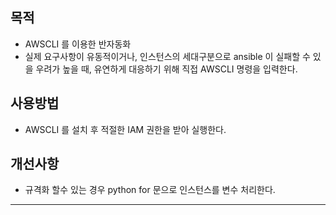 ## 목적
* AWSCLI 를 이용한 반자동화
* 실제 요구사항이 유동적이거나, 인스턴스의 세대구분으로 ansible 이 실패할 수 있을 우려가 높을 때, 유연하게 대응하기 위해 직접 AWSCLI 명령을 입력한다.


## 사용방법
* AWSCLI 를 설치 후 적절한 IAM 권한을 받아 실행한다.

## 개선사항
* 규격화 할수 있는 경우 python for 문으로 인스턴스를 변수 처리한다.
<hr/>

